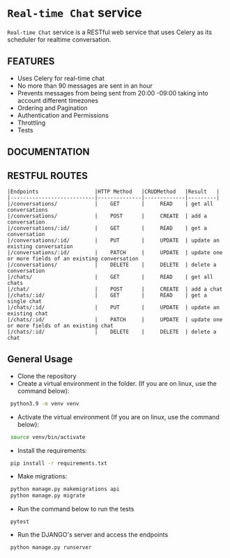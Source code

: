 # `Real-time Chat` service

`Real-time Chat` service is a RESTful web service that uses Celery as its scheduler for realtime conversation.

## FEATURES
* Uses Celery for real-time chat
* No more than 90 messages are sent in an hour
* Prevents messages from being sent from 20:00 -09:00 taking into account different timezones
* Ordering and Pagination
* Authentication and Permissions
* Throttling
* Tests

## DOCUMENTATION


## RESTFUL ROUTES

```text
|Endpoints                  |HTTP Method   |CRUDMethod   |Result   |
|---------------------------|--------------|-------------|---------|
|/conversations/            |    GET       |     READ    | get all conversations
|/conversations/            |    POST      |     CREATE  | add a conversation
|/conversations/:id/        |    GET       |     READ    | get a conversation
|/conversations/:id/        |    PUT       |     UPDATE  | update an existing conversation
|/conversations/:id/        |    PATCH     |     UPDATE  | update one or more fields of an existing conversation
|/conversations/            |    DELETE    |     DELETE  | delete a conversation
|/chats/                    |    GET       |     READ    | get all chats
|/chat/                     |    POST      |     CREATE  | add a chat
|/chats/:id/                |    GET       |     READ    | get a single chat
|/chats/:id/                |    PUT       |     UPDATE  | update an existing chat
|/chats/:id/                |    PATCH     |     UPDATE  | update one or more fields of an existing chat
|/chats/:id/                |    DELETE    |     DELETE  | delete a chat
```

## General Usage

* Clone the repository
* Create a virtual environment in the folder. (If you are on linux, use the command below):
```bash
 python3.9 -m venv venv
```
* Activate the virtual environment (If you are on linux, use the command below):
```bash
 source venv/bin/activate
```
* Install the requirements:
```bash
 pip install -r requirements.txt
```
* Make migrations:
```bash
 python manage.py makemigrations api
 python manage.py migrate
```
* Run the command below to run the tests
```
 pytest
```
* Run the DJANGO's server and access the endpoints
```
 python manage.py runserver
```

